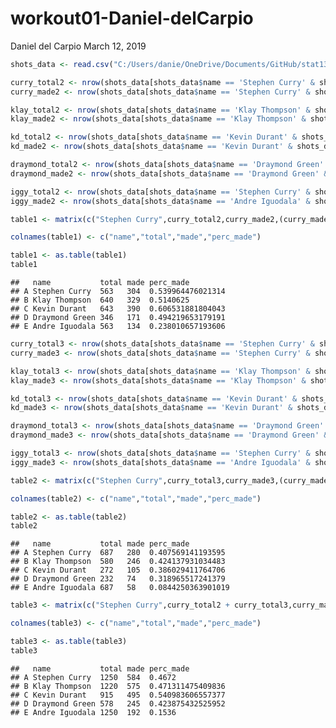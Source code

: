 workout01-Daniel-delCarpio
================
Daniel del Carpio
March 12, 2019

``` r
shots_data <- read.csv("C:/Users/danie/OneDrive/Documents/GitHub/stat133workout01/workout01/data/shots-data.csv", stringsAsFactors = FALSE)

curry_total2 <- nrow(shots_data[shots_data$name == 'Stephen Curry' & shots_data$shot_type == '2PT Field Goal',])
curry_made2 <- nrow(shots_data[shots_data$name == 'Stephen Curry' & shots_data$shot_type == '2PT Field Goal' & shots_data$shot_made_flag == 'shot_yes',])

klay_total2 <- nrow(shots_data[shots_data$name == 'Klay Thompson' & shots_data$shot_type == '2PT Field Goal',])
klay_made2 <- nrow(shots_data[shots_data$name == 'Klay Thompson' & shots_data$shot_type == '2PT Field Goal' & shots_data$shot_made_flag == 'shot_yes',])

kd_total2 <- nrow(shots_data[shots_data$name == 'Kevin Durant' & shots_data$shot_type == '2PT Field Goal',])
kd_made2 <- nrow(shots_data[shots_data$name == 'Kevin Durant' & shots_data$shot_type == '2PT Field Goal' & shots_data$shot_made_flag == 'shot_yes',])

draymond_total2 <- nrow(shots_data[shots_data$name == 'Draymond Green' & shots_data$shot_type == '2PT Field Goal',])
draymond_made2 <- nrow(shots_data[shots_data$name == 'Draymond Green' & shots_data$shot_type == '2PT Field Goal' & shots_data$shot_made_flag == 'shot_yes',])

iggy_total2 <- nrow(shots_data[shots_data$name == 'Stephen Curry' & shots_data$shot_type == '2PT Field Goal',])
iggy_made2 <- nrow(shots_data[shots_data$name == 'Andre Iguodala' & shots_data$shot_type == '2PT Field Goal' & shots_data$shot_made_flag == 'shot_yes',])

table1 <- matrix(c("Stephen Curry",curry_total2,curry_made2,(curry_made2/curry_total2),"Klay Thompson",klay_total2,klay_made2,(klay_made2/klay_total2),"Kevin Durant", kd_total2, kd_made2,(kd_made2/kd_total2),"Draymond Green", draymond_total2, draymond_made2,(draymond_made2/draymond_total2),"Andre Iguodala",iggy_total2,iggy_made2,(iggy_made2/iggy_total2)),ncol=4,byrow=TRUE)

colnames(table1) <- c("name","total","made","perc_made")

table1 <- as.table(table1)
table1 
```

    ##   name           total made perc_made        
    ## A Stephen Curry  563   304  0.539964476021314
    ## B Klay Thompson  640   329  0.5140625        
    ## C Kevin Durant   643   390  0.606531881804043
    ## D Draymond Green 346   171  0.494219653179191
    ## E Andre Iguodala 563   134  0.238010657193606

``` r
curry_total3 <- nrow(shots_data[shots_data$name == 'Stephen Curry' & shots_data$shot_type == '3PT Field Goal',])
curry_made3 <- nrow(shots_data[shots_data$name == 'Stephen Curry' & shots_data$shot_type == '3PT Field Goal' & shots_data$shot_made_flag == 'shot_yes',])

klay_total3 <- nrow(shots_data[shots_data$name == 'Klay Thompson' & shots_data$shot_type == '3PT Field Goal',])
klay_made3 <- nrow(shots_data[shots_data$name == 'Klay Thompson' & shots_data$shot_type == '3PT Field Goal' & shots_data$shot_made_flag == 'shot_yes',])

kd_total3 <- nrow(shots_data[shots_data$name == 'Kevin Durant' & shots_data$shot_type == '3PT Field Goal',])
kd_made3 <- nrow(shots_data[shots_data$name == 'Kevin Durant' & shots_data$shot_type == '3PT Field Goal' & shots_data$shot_made_flag == 'shot_yes',])

draymond_total3 <- nrow(shots_data[shots_data$name == 'Draymond Green' & shots_data$shot_type == '3PT Field Goal',])
draymond_made3 <- nrow(shots_data[shots_data$name == 'Draymond Green' & shots_data$shot_type == '3PT Field Goal' & shots_data$shot_made_flag == 'shot_yes',])

iggy_total3 <- nrow(shots_data[shots_data$name == 'Stephen Curry' & shots_data$shot_type == '3PT Field Goal',])
iggy_made3 <- nrow(shots_data[shots_data$name == 'Andre Iguodala' & shots_data$shot_type == '3PT Field Goal' & shots_data$shot_made_flag == 'shot_yes',])

table2 <- matrix(c("Stephen Curry",curry_total3,curry_made3,(curry_made3/curry_total3),"Klay Thompson",klay_total3,klay_made3,(klay_made3/klay_total3),"Kevin Durant", kd_total3, kd_made3,(kd_made3/kd_total3),"Draymond Green", draymond_total3, draymond_made3,(draymond_made3/draymond_total3),"Andre Iguodala",iggy_total3,iggy_made3,(iggy_made3/iggy_total3)),ncol=4,byrow=TRUE)

colnames(table2) <- c("name","total","made","perc_made")

table2 <- as.table(table2)
table2 
```

    ##   name           total made perc_made         
    ## A Stephen Curry  687   280  0.407569141193595 
    ## B Klay Thompson  580   246  0.424137931034483 
    ## C Kevin Durant   272   105  0.386029411764706 
    ## D Draymond Green 232   74   0.318965517241379 
    ## E Andre Iguodala 687   58   0.0844250363901019

``` r
table3 <- matrix(c("Stephen Curry",curry_total2 + curry_total3,curry_made3 +curry_made2,(curry_made3 +curry_made2)/(curry_total2 + curry_total3),"Klay Thompson",klay_total3+klay_total2,klay_made3+klay_made2,(klay_made3+klay_made2)/(klay_total2+klay_total3),"Kevin Durant", kd_total3+kd_total2, kd_made2+kd_made3,(kd_made2+kd_made3)/(kd_total2 +kd_total3),"Draymond Green", draymond_total3+draymond_total2, draymond_made2 + draymond_made3,(draymond_made2+draymond_made3)/(draymond_total2+draymond_total3),"Andre Iguodala",iggy_total2+iggy_total3,iggy_made3+iggy_made2,(iggy_made2+iggy_made3)/(iggy_total2 +iggy_total3)),ncol=4,byrow=TRUE)

colnames(table3) <- c("name","total","made","perc_made")

table3 <- as.table(table3)
table3 
```

    ##   name           total made perc_made        
    ## A Stephen Curry  1250  584  0.4672           
    ## B Klay Thompson  1220  575  0.471311475409836
    ## C Kevin Durant   915   495  0.540983606557377
    ## D Draymond Green 578   245  0.423875432525952
    ## E Andre Iguodala 1250  192  0.1536
